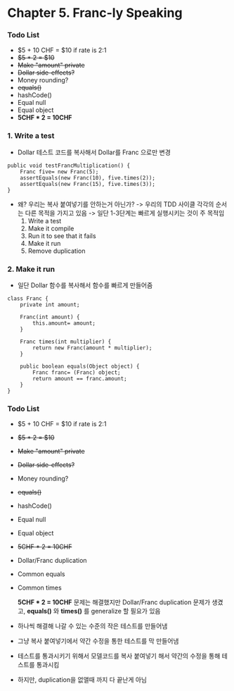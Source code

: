 # Chapter 5. Franc-ly Speaking

### Todo List

- $5 + 10 CHF = $10 if rate is 2:1
- ~~$5 \* 2 = $10~~
- ~~Make "amount" private~~
- ~~Dollar side-effects?~~
- Money rounding?
- ~~equals()~~
- hashCode()
- Equal null
- Equal object
- **5CHF \* 2 = 10CHF**

### 1. Write a test

- Dollar 테스트 코드를 복사해서 Dollar를 Franc 으로만 변경

```
public void testFrancMultiplication() {
    Franc five= new Franc(5);
    assertEquals(new Franc(10), five.times(2));
    assertEquals(new Franc(15), five.times(3));
}
```

- 왜? 우리는 복사 붙여넣기를 안하는거 아닌가? -> 우리의 TDD 사이클 각각의 순서는 다른 목적을 가지고 있음 -> 일단 1-3단계는 빠르게 실행시키는 것이 주 목적임
  1. Write a test
  2. Make it compile
  3. Run it to see that it fails
  4. Make it run
  5. Remove duplication

### 2. Make it run

- 일단 Dollar 함수를 복사해서 함수를 빠르게 만들어줌

```
class Franc {
    private int amount;

    Franc(int amount) {
        this.amount= amount;
    }

    Franc times(int multiplier) {
        return new Franc(amount * multiplier);
    }

    public boolean equals(Object object) {
        Franc franc= (Franc) object;
        return amount == franc.amount;
    }
}
```

### Todo List

- $5 + 10 CHF = $10 if rate is 2:1
- ~~$5 \* 2 = $10~~
- ~~Make "amount" private~~
- ~~Dollar side-effects?~~
- Money rounding?
- ~~equals()~~
- hashCode()
- Equal null
- Equal object
- ~~5CHF \* 2 = 10CHF~~
- Dollar/Franc duplication
- Common equals
- Common times

  **5CHF \* 2 = 10CHF** 문제는 해결했지만 Dollar/Franc duplication 문제가 생겼고, **equals()** 와 **times()** 를 generalize 할 필요가 있음

- 하나씩 해결해 나갈 수 있는 수준의 작은 테스트를 만들어냄
- 그냥 복사 붙여넣기에서 약간 수정을 통한 테스트를 막 만들어냄
- 테스트를 통과시키기 위해서 모델코드를 복사 붙여넣기 해서 약간의 수정을 통해 테스트를 통과시킴
- 하지만, duplication을 없앨때 까지 다 끝난게 아님
